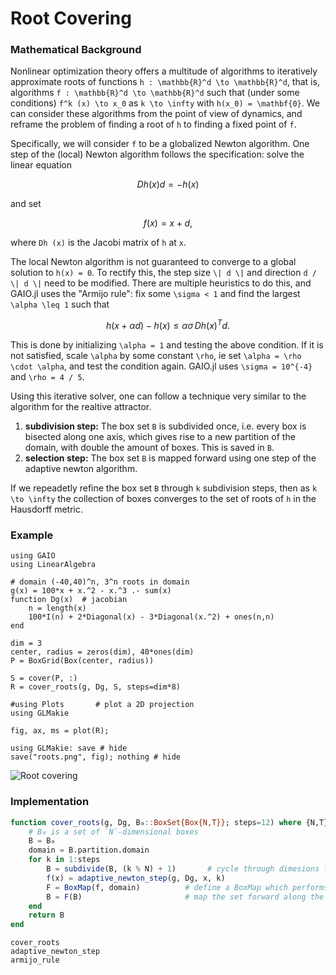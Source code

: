 # Root Covering

### Mathematical Background
Nonlinear optimization theory offers a multitude of algorithms to iteratively approximate roots of functions ``h : \mathbb{R}^d \to \mathbb{R}^d``, that is, algorithms ``f : \mathbb{R}^d \to \mathbb{R}^d`` such that (under some conditions) ``f^k (x) \to x_0`` as ``k \to \infty`` with ``h(x_0) = \mathbf{0}``. We can consider these algorithms from the point of view of dynamics, and reframe the problem of finding a root of ``h`` to finding a fixed point of ``f``. 

Specifically, we will consider ``f`` to be a globalized Newton algorithm. One step of the (local) Newton algorithm follows the specification: solve the linear equation 
```math
Dh (x) d = - h(x)
```
and set 
```math
f(x) = x + d, 
```
where ``Dh (x)`` is the Jacobi matrix of ``h`` at ``x``. 

The local Newton algorithm is not guaranteed to converge to a global solution to ``h(x) = 0``. To rectify this, the step size ``\| d \|`` and direction ``d / \| d \|`` need to be modified. There are multiple heuristics to do this, and GAIO.jl uses the "Armijo rule": fix some ``\sigma < 1`` and find the largest ``\alpha \leq 1`` such that 
```math
h(x + \alpha d) - h(x) \leq \alpha \sigma \, Dh (x)^T d.
```
This is done by initializing ``\alpha = 1`` and testing the above condition. If it is not satisfied, scale ``\alpha`` by some constant ``\rho``, ie set ``\alpha = \rho \cdot \alpha``, and test the condition again. GAIO.jl uses ``\sigma = 10^{-4}`` and ``\rho = 4 / 5``. 

Using this iterative solver, one can follow a technique very similar to the algorithm for the realtive attractor. 
1. **subdivision step:** The box set `B` is subdivided once, i.e. every box is bisected along one axis, which gives rise to a new partition of the domain, with double the amount of boxes. This is saved in `B`. 
2. **selection step:** The box set `B` is mapped forward using one step of the adaptive newton algorithm. 

If we repeadetly refine the box set `B` through ``k`` subdivision steps, then as ``k \to \infty`` the collection of boxes converges to the set of roots of `h` in the Hausdorff metric. 

### Example

```@example 1
using GAIO
using LinearAlgebra

# domain (-40,40)^n, 3^n roots in domain
g(x) = 100*x + x.^2 - x.^3 .- sum(x)
function Dg(x)  # jacobian
    n = length(x)
    100*I(n) + 2*Diagonal(x) - 3*Diagonal(x.^2) + ones(n,n)
end

dim = 3
center, radius = zeros(dim), 40*ones(dim)
P = BoxGrid(Box(center, radius))

S = cover(P, :)
R = cover_roots(g, Dg, S, steps=dim*8)

#using Plots       # plot a 2D projection
using GLMakie

fig, ax, ms = plot(R);

using GLMakie: save # hide
save("roots.png", fig); nothing # hide
```

![Root covering](roots.png)

### Implementation

```julia
function cover_roots(g, Dg, B₀::BoxSet{Box{N,T}}; steps=12) where {N,T}
    # B₀ is a set of `N`-dimensional boxes
    B = B₀
    domain = B.partition.domain
    for k in 1:steps
        B = subdivide(B, (k % N) + 1)       # cycle through dimesions for subdivision
        f(x) = adaptive_newton_step(g, Dg, x, k)
        F = BoxMap(f, domain)          # define a BoxMap which performs one newton step
        B = F(B)                       # map the set forward along the newton step
    end
    return B
end
```

```@docs; canonical=false
cover_roots
adaptive_newton_step
armijo_rule
```
